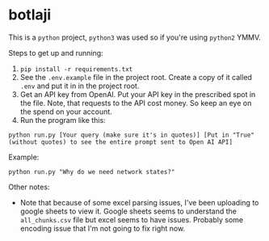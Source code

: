# botlaji

This is a `python` project, `python3` was used so if you're using `python2` YMMV. 

Steps to get up and running:
1. `pip install -r requirements.txt`
2. See the `.env.example` file in the project root. Create a copy of it called `.env` and put it in in the project root. 
3. Get an API key from OpenAI. Put your API key in the prescribed spot in the file. Note, that requests to the API cost money. So keep an eye on the spend on your account.
4. Run the program like this: 

`python run.py [Your query (make sure it's in quotes)] [Put in "True" (without quotes) to see the entire prompt sent to Open AI API]`

Example:

`python run.py "Why do we need network states?"`

Other notes:
- Note that because of some excel parsing issues, I've been uploading to google sheets to view it. Google sheets seems to understand the `all_chunks.csv` file but excel seems to have issues. Probably some encoding issue that I'm not going to fix right now.
